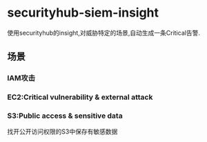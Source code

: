 # securityhub-siem-insight
使用securityhub的insight,对威胁特定的场景,自动生成一条Critical告警.
## 场景
### IAM攻击
### EC2:Critical vulnerability & external attack
### S3:Public access & sensitive data
找开公开访问权限的S3中保存有敏感数据
